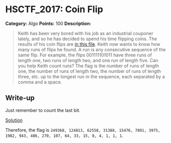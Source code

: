 # HSCTF_2017: Coin Flip

**Category:** Algo
**Points:** 100
**Description:**

>Keith has been very bored with his job as an industrial couponer lately, and so he has decided to spend his time flipping coins. The results of his coin flips are [in this file](file.txt). Keith now wants to know how many runs of flips he found. A run is any consecutive sequence of the same flip. For example, the flips 001111101011 have three runs of length one, two runs of length two, and one run of length five. Can you help Keith count runs? The flag is the number of runs of length one, the number of runs of length two, the number of runs of length three, etc. up to the longest run in the sequence, each separated by a comma and a space. 

## Write-up
Just remember to count the last bit.

[Solution](solve.py)

Therefore, the flag is `249368, 124813, 62558, 31388, 15476, 7891, 3975, 1982, 943, 486, 270, 107, 64, 33, 15, 8, 4, 1, 1, 1`.
